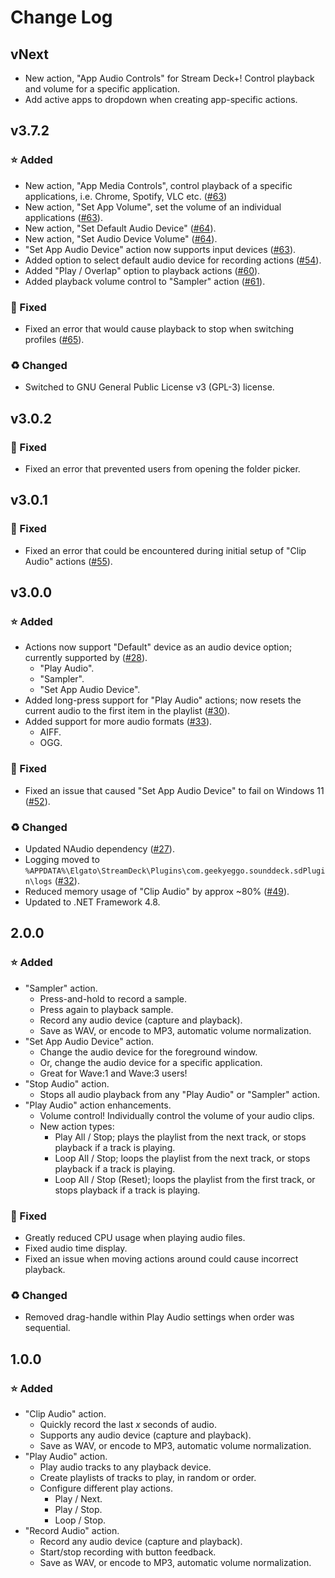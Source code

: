# Change Log

## vNext

- New action, "App Audio Controls" for Stream Deck+! Control playback and volume for a specific application.
- Add active apps to dropdown when creating app-specific actions.

## v3.7.2

### ⭐ Added

- New action, "App Media Controls", control playback of a specific applications, i.e. Chrome, Spotify, VLC etc. ([#63](https://github.com/GeekyEggo/SoundDeck/issues/63))
- New action, "Set App Volume", set the volume of an individual applications ([#63](https://github.com/GeekyEggo/SoundDeck/issues/63)).
- New action, "Set Default Audio Device" ([#64](https://github.com/GeekyEggo/SoundDeck/issues/64)).
- New action, "Set Audio Device Volume" ([#64](https://github.com/GeekyEggo/SoundDeck/issues/64)).
- "Set App Audio Device" action now supports input devices ([#63](https://github.com/GeekyEggo/SoundDeck/issues/63)). 
- Added option to select default audio device for recording actions ([#54](https://github.com/GeekyEggo/SoundDeck/issues/54)).
- Added "Play / Overlap" option to playback actions ([#60](https://github.com/GeekyEggo/SoundDeck/issues/60)).
- Added playback volume control to "Sampler" action ([#61](https://github.com/GeekyEggo/SoundDeck/issues/61)).

### 🐞 Fixed

- Fixed an error that would cause playback to stop when switching profiles ([#65](https://github.com/GeekyEggo/SoundDeck/issues/65)).

### ♻ Changed

- Switched to GNU General Public License v3 (GPL-3) license.

## v3.0.2

### 🐞 Fixed

- Fixed an error that prevented users from opening the folder picker.

## v3.0.1

### 🐞 Fixed

- Fixed an error that could be encountered during initial setup of "Clip Audio" actions ([#55](https://github.com/GeekyEggo/SoundDeck/issues/55)).

## v3.0.0

### ⭐ Added

- Actions now support "Default" device as an audio device option; currently supported by ([#28](https://github.com/GeekyEggo/SoundDeck/issues/28)).
  - "Play Audio".
  - "Sampler".
  - "Set App Audio Device".
- Added long-press support for "Play Audio" actions; now resets the current audio to the first item in the playlist ([#30](https://github.com/GeekyEggo/SoundDeck/issues/30)).
- Added support for more audio formats ([#33](https://github.com/GeekyEggo/SoundDeck/issues/33)).
  - AIFF.
  - OGG.

### 🐞 Fixed

- Fixed an issue that caused "Set App Audio Device" to fail on Windows 11 ([#52](https://github.com/GeekyEggo/SoundDeck/issues/52)).

### ♻ Changed

- Updated NAudio dependency ([#27](https://github.com/GeekyEggo/SoundDeck/issues/27)).
- Logging moved to `%APPDATA%\Elgato\StreamDeck\Plugins\com.geekyeggo.sounddeck.sdPlugin\logs` ([#32](https://github.com/GeekyEggo/SoundDeck/issues/32)).
- Reduced memory usage of "Clip Audio" by approx ~80% ([#49](https://github.com/GeekyEggo/SoundDeck/issues/49)).
- Updated to .NET Framework 4.8.

## 2.0.0

### ⭐ Added

- "Sampler" action.
  - Press-and-hold to record a sample.
  - Press again to playback sample.
  - Record any audio device (capture and playback).
  - Save as WAV, or encode to MP3, automatic volume normalization.
- "Set App Audio Device" action.
  - Change the audio device for the foreground window.
  - Or, change the audio device for a specific application.
  - Great for Wave:1 and Wave:3 users!
- "Stop Audio" action.
  - Stops all audio playback from any "Play Audio" or "Sampler" action.
- "Play Audio" action enhancements.
  - Volume control! Individually control the volume of your audio clips.
  - New action types:
    - Play All / Stop; plays the playlist from the next track, or stops playback if a track is playing.
    - Loop All / Stop; loops the playlist from the next track, or stops playback if a track is playing.
    - Loop All / Stop (Reset); loops the playlist from the first track, or stops playback if a track is playing.

### 🐞 Fixed

- Greatly reduced CPU usage when playing audio files.
- Fixed audio time display.
- Fixed an issue when moving actions around could cause incorrect playback.

### ♻ Changed

- Removed drag-handle within Play Audio settings when order was sequential.

## 1.0.0

### ⭐ Added

- "Clip Audio" action.
  - Quickly record the last *x* seconds of audio.
  - Supports any audio device (capture and playback).
  - Save as WAV, or encode to MP3, automatic volume normalization.
- "Play Audio" action.
  - Play audio tracks to any playback device.
  - Create playlists of tracks to play, in random or order.
  - Configure different play actions.
    - Play / Next.
    - Play / Stop.
    - Loop / Stop.
- "Record Audio" action.
  - Record any audio device (capture and playback).
  - Start/stop recording with button feedback.
  - Save as WAV, or encode to MP3, automatic volume normalization.
